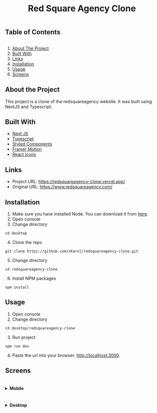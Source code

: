<center>
<h1>Red Square Agency Clone</h1>
</center>
<h2 style="display: inline-block">Table of Contents</h2>
<ol>
    <li><a href="#about-the-project">About The Project</a></li>
    <li><a href="#built-with">Built With</a></li>
    <li><a href="#links">Links</a></li>
    <li><a href="#installation">Installation</a></li>
    <li><a href="#usage">Usage</a></li>
    <li><a href="#screens">Screens</a></li>
</ol>

## About the Project
This project is a clone of the redsquareagency website. It was built using NextJS and Typescript.

## Built With

* <a href="https://nextjs.org/">Next JS</a>
* <a href="https://www.typescriptlang.org/">Typescript</a>
* <a href="https://styled-components.com/">Styled Components</a>
* <a href="https://www.framer.com/motion/">Framer Motion</a>
* <a href="https://react-icons.github.io/react-icons/">React Icons</a>

## Links 
- Project URL: https://redsquareagency-clone.vercel.app/
- Original URL: https://www.redsquareagency.com/

## Installation
1. Make sure you have installed Node. You can download it from [here](https://nodejs.org/en/).
2. Open console
3. Change directory

`cd desktop`

4. Clone the repo

`git clone https://github.com/xKarol/redsquareagency-clone.git`

5. Change directory

`cd redsquareagency-clone`

6. Install NPM packages

`npm install`

## Usage
1. Open console
2. Change directory

```cd desktop/redsquareagency-clone```

3. Run project

```npm run dev```

4. Paste the url into your browser: [http://localhost:3000](http://localhost:3000).

## Screens
<details>
  <summary><h4 style="display: inline-block">Mobile</h2></summary>
  

![FireShot Capture 029 - Red Square — The agency for what comes next _ - redsquareagency-clone vercel app](https://user-images.githubusercontent.com/83913433/155007165-223f9294-6bc5-4f9d-ab08-fd4f3495efad.png)
  <br/>
![FireShot Capture 030 - Red Square — The agency for what comes next _ - redsquareagency-clone vercel app](https://user-images.githubusercontent.com/83913433/155007168-80f11c43-5d8f-4cd9-915d-f68bc2b1ccfc.png)


</details>

<details>
  <summary><h4 style="display: inline-block">Desktop</h2></summary>

![FireShot Capture 040 - Red Square — The agency for what comes next _ - redsquareagency-clone vercel app](https://user-images.githubusercontent.com/83913433/155007174-e64fb2ab-66e0-4699-b534-379a5847c15d.png)
![FireShot Capture 042 - Red Square — The agency for what comes next _ - redsquareagency-clone vercel app](https://user-images.githubusercontent.com/83913433/155007494-7b051495-90fb-4f28-9999-36ec0db39851.png)


</details>
